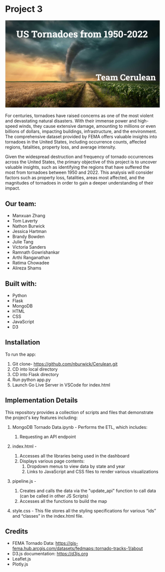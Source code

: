 # Project 3

![alt text](https://github.com/nburwick/Cerulean/blob/main/images/readme_pic.png)

For centuries, tornadoes have raised concerns as one of the most violent and devastating natural disasters. With their immense power and high-speed winds, they cause extensive damage, amounting to millions or even billions of dollars, impacting buildings, infrastructure, and the environment. The comprehensive dataset provided by FEMA offers valuable insights into tornadoes in the United States, including occurrence counts, affected regions, fatalities, property loss, and average intensity.

Given the widespread destruction and frequency of tornado occurrences across the United States, the primary objective of this project is to uncover valuable insights, such as identifying the regions that have suffered the most from tornadoes between 1950 and 2022. This analysis will consider factors such as property loss, fatalities, areas most affected, and the magnitudes of tornadoes in order to gain a deeper understanding of their impact.

## Our team:
- Manxuan Zhang 
- Tom Laverty
- Nathon Burwick
- Jessica Hartman
- Brandy Bowden
- Julie Tang
- Victoria Sanders
- Ramnath Gowrishankar
- Arthi Ranganathan
- Ratima Chowadee
- Alireza Shams

## Built with:
- Python
- Flask
- MongoDB
- HTML
- CSS
- JavaScript
- D3

## Installation
To run the app:
1. Git clone- https://github.com/nburwick/Cerulean.git
2. CD into local directory
3. CD into Flask directory
4. Run python app.py
5. Launch Go Live Server in VSCode for index.html


## Implementation Details
This repository provides a collection of scripts and files that demonstrate the project's key features including:

1. MongoDB Tornado Data.ipynb - Performs the ETL, which includes:
    1. Requesting an API endpoint

2. index.html - 
    1. Accesses all the libraries being used in the dashboard
    2. Displays various page contents:
        1. Dropdown menus to view data by state and year
        2. Links to JavaScript and CSS files to render various visualizations

3.  pipeline.js - 
    1. Creates and calls the data via the "update_api" function to call data (can be called in other JS Scripts)
    2. Accesses all the functions to build the map

4. style.css - This file stores all the styling specifications for various “ids” and “classes” in the index.html file.

## Credits
- FEMA Tornado Data: https://gis-fema.hub.arcgis.com/datasets/fedmaps::tornado-tracks-1/about 
- D3.js documentation: https://d3js.org
- Leaflet.js
- Plotly.js